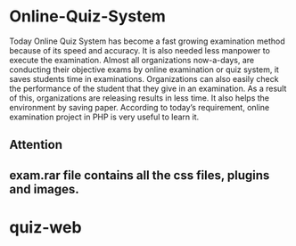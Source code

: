 # Online-Quiz-System
Today Online Quiz System has become a fast growing examination method because of its speed and accuracy. It is also needed less manpower to execute the examination. Almost all organizations now-a-days, are conducting their objective exams by online examination or quiz system, it saves students time in examinations. Organizations can also easily check the performance of the student that they give in an examination. As a result of this, organizations are releasing results in less time. It also helps the environment by saving paper. According to today’s requirement, online examination project in PHP is very useful to learn it.



Attention 
----------------------------
exam.rar file contains all the css files, plugins and images.
----------------------------
# quiz-web
